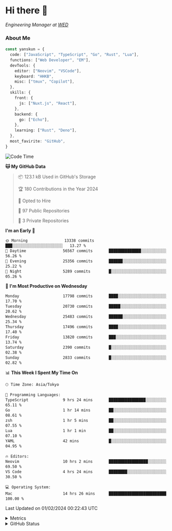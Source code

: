 # Hi there&nbsp;:wave:

<!-- ![Alt text](https://spotify-recently-played-readme.vercel.app/api?user=31kynbuubkiu3r4qh4hjuaglhfay) -->

_Engineering Manager at [WED](https://github.com/wedinc)_

### About Me

```ts
const yanskun = {
  code: ["JavaScript", "TypeScript", "Go", "Rust", "Lua"],
  functions: ["Web Developer", "EM"],
  devTools: {
    editor: ["Neovim", "VSCode"],
    keyboard: "HHKB",
    misc: ["tmux", "Copilot"],
  },
  skills: {
    front: {
      js: ["Nuxt.js", "React"],
    },
    backend: {
      go: ["Echo"],
    },
    learning: ["Rust", "Deno"],
  },
  most_favirite: "GitHub",
}
```

<!--START_SECTION:waka-->
![Code Time](http://img.shields.io/badge/Code%20Time-678%20hrs%2046%20mins-blue)

**🐱 My GitHub Data** 

> 📦 123.1 kB Used in GitHub's Storage 
 > 
> 🏆 180 Contributions in the Year 2024
 > 
> 💼 Opted to Hire
 > 
> 📜 97 Public Repositories 
 > 
> 🔑 3 Private Repositories 
 > 
**I'm an Early 🐤** 

```text
🌞 Morning                13338 commits       ███░░░░░░░░░░░░░░░░░░░░░░   13.27 % 
🌆 Daytime                56567 commits       ██████████████░░░░░░░░░░░   56.26 % 
🌃 Evening                25356 commits       ██████░░░░░░░░░░░░░░░░░░░   25.22 % 
🌙 Night                  5289 commits        █░░░░░░░░░░░░░░░░░░░░░░░░   05.26 % 
```
📅 **I'm Most Productive on Wednesday** 

```text
Monday                   17798 commits       ████░░░░░░░░░░░░░░░░░░░░░   17.70 % 
Tuesday                  20730 commits       █████░░░░░░░░░░░░░░░░░░░░   20.62 % 
Wednesday                25483 commits       ██████░░░░░░░░░░░░░░░░░░░   25.34 % 
Thursday                 17496 commits       ████░░░░░░░░░░░░░░░░░░░░░   17.40 % 
Friday                   13820 commits       ███░░░░░░░░░░░░░░░░░░░░░░   13.74 % 
Saturday                 2390 commits        █░░░░░░░░░░░░░░░░░░░░░░░░   02.38 % 
Sunday                   2833 commits        █░░░░░░░░░░░░░░░░░░░░░░░░   02.82 % 
```


📊 **This Week I Spent My Time On** 

```text
🕑︎ Time Zone: Asia/Tokyo

💬 Programming Languages: 
TypeScript               9 hrs 24 mins       ████████████████░░░░░░░░░   65.11 % 
Go                       1 hr 14 mins        ██░░░░░░░░░░░░░░░░░░░░░░░   08.61 % 
zsh                      1 hr 5 mins         ██░░░░░░░░░░░░░░░░░░░░░░░   07.55 % 
Lua                      1 hr 1 min          ██░░░░░░░░░░░░░░░░░░░░░░░   07.10 % 
YAML                     42 mins             █░░░░░░░░░░░░░░░░░░░░░░░░   04.95 % 

🔥 Editors: 
Neovim                   10 hrs 2 mins       █████████████████░░░░░░░░   69.50 % 
VS Code                  4 hrs 24 mins       ████████░░░░░░░░░░░░░░░░░   30.50 % 

💻 Operating System: 
Mac                      14 hrs 26 mins      █████████████████████████   100.00 % 
```


 Last Updated on 01/02/2024 00:22:43 UTC
<!--END_SECTION:waka-->

<details>
  <summary>Metrics</summary>
  <img src="https://github.com/yanskun/yanskun/blob/main/github-metrics.svg" alt="Metrics">
</details>

<details>
  <summary>GitHub Status</summary>
  <picture>
    <source media="(prefers-color-scheme: dark)" srcset="https://raw.githubusercontent.com/yanskun/yanskun/master/profile-summary-card-output/nord_dark/0-profile-details.svg">
   <img src="https://raw.githubusercontent.com/yanskun/yanskun/master/profile-summary-card-output/default/0-profile-details.svg">
  </picture>
  <br>
  <picture>
    <source media="(prefers-color-scheme: dark)" srcset="https://raw.githubusercontent.com/yanskun/yanskun/master/profile-summary-card-output/nord_dark/1-repos-per-language.svg">
   <img src="https://raw.githubusercontent.com/yanskun/yanskun/master/profile-summary-card-output/default/1-repos-per-language.svg">
  </picture>
  <picture>
    <source media="(prefers-color-scheme: dark)" srcset="https://raw.githubusercontent.com/yanskun/yanskun/master/profile-summary-card-output/nord_dark/2-most-commit-language.svg">
   <img src="https://raw.githubusercontent.com/yanskun/yanskun/master/profile-summary-card-output/default/2-most-commit-language.svg">
  </picture>
  <br>
  <picture>
    <source media="(prefers-color-scheme: dark)" srcset="https://raw.githubusercontent.com/yanskun/yanskun/master/profile-summary-card-output/nord_dark/3-stats.svg">
   <img src="https://raw.githubusercontent.com/yanskun/yanskun/master/profile-summary-card-output/default/3-stats.svg">
  </picture>
  <picture>
    <source media="(prefers-color-scheme: dark)" srcset="https://raw.githubusercontent.com/yanskun/yanskun/master/profile-summary-card-output/nord_dark/4-productive-time.svg">
   <img src="https://raw.githubusercontent.com/yanskun/yanskun/master/profile-summary-card-output/default/4-productive-time.svg">
  </picture>
</details>
